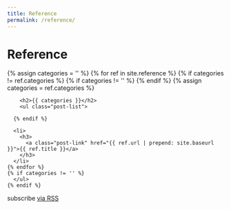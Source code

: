 ```yaml
---
title: Reference
permalink: /reference/
---
```


<div class="home">
  <h1 class="page-heading">Reference</h1>
    {% assign categories = '' %}
    {% for ref in site.reference %}
      {% if categories != ref.categories %}
        {% if categories != '' %}
          </ul>
        {% endif %}
        {% assign categories = ref.categories %}

        <h2>{{ categories }}</h2>
        <ul class="post-list">

      {% endif %}

      <li>
        <h3>
          <a class="post-link" href="{{ ref.url | prepend: site.baseurl }}">{{ ref.title }}</a>
        </h3>
      </li>
    {% endfor %}
    {% if categories != '' %}
      </ul>
    {% endif %}
  <p class="rss-subscribe">subscribe <a href="{{ "/feed.xml" | prepend: site.baseurl }}">via RSS</a></p>
</div>